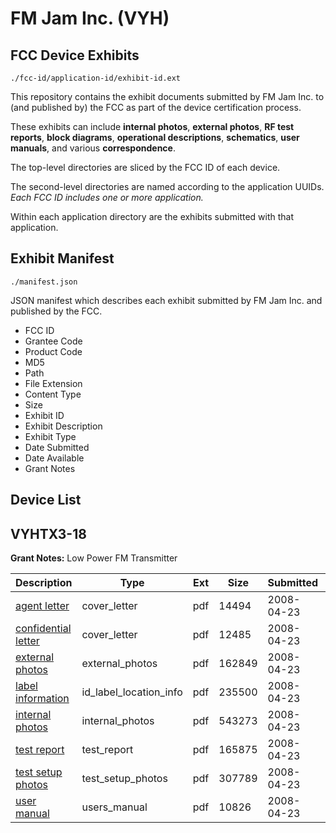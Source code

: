 # FM Jam Inc. (VYH)
## FCC Device Exhibits

```
./fcc-id/application-id/exhibit-id.ext
```

This repository contains the exhibit documents submitted by FM Jam Inc. to (and published by) the FCC as part of the device certification process.

These exhibits can include **internal photos**, **external photos**, **RF test reports**, **block diagrams**, **operational descriptions**, **schematics**, **user manuals**, and various **correspondence**.

The top-level directories are sliced by the FCC ID of each device.

The second-level directories are named according to the application UUIDs. *Each FCC ID includes one or more application.*

Within each application directory are the exhibits submitted with that application. 

## Exhibit Manifest

```
./manifest.json
```

JSON manifest which describes each exhibit submitted by FM Jam Inc. and published by the FCC.

- FCC ID
- Grantee Code
- Product Code
- MD5
- Path
- File Extension
- Content Type
- Size
- Exhibit ID
- Exhibit Description
- Exhibit Type
- Date Submitted
- Date Available
- Grant Notes

## Device List
## VYHTX3-18
**Grant Notes:** Low Power FM Transmitter

| Description | Type | Ext | Size | Submitted | Available |
| ----------- | ---- | --- | ---- | --------- | --------- |
| [agent letter](VYHTX3-18/b70e1da33fb24327130d5d49f2f83516/932454.pdf) | cover_letter | pdf | 14494 | 2008-04-23 | 2008-04-24 |
| [confidential letter](VYHTX3-18/b70e1da33fb24327130d5d49f2f83516/932455.pdf) | cover_letter | pdf | 12485 | 2008-04-23 | 2008-04-24 |
| [external photos](VYHTX3-18/b70e1da33fb24327130d5d49f2f83516/932456.pdf) | external_photos | pdf | 162849 | 2008-04-23 | 2008-04-24 |
| [label information](VYHTX3-18/b70e1da33fb24327130d5d49f2f83516/932457.pdf) | id_label_location_info | pdf | 235500 | 2008-04-23 | 2008-04-24 |
| [internal photos](VYHTX3-18/b70e1da33fb24327130d5d49f2f83516/932458.pdf) | internal_photos | pdf | 543273 | 2008-04-23 | 2008-04-24 |
| [test report](VYHTX3-18/b70e1da33fb24327130d5d49f2f83516/932462.pdf) | test_report | pdf | 165875 | 2008-04-23 | 2008-04-24 |
| [test setup photos](VYHTX3-18/b70e1da33fb24327130d5d49f2f83516/932463.pdf) | test_setup_photos | pdf | 307789 | 2008-04-23 | 2008-04-24 |
| [user manual](VYHTX3-18/b70e1da33fb24327130d5d49f2f83516/932464.pdf) | users_manual | pdf | 10826 | 2008-04-23 | 2008-04-24 |
